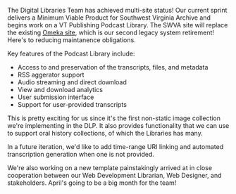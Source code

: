The Digital Libraries Team has achieved multi-site status!  Our current sprint delivers a Minimum Viable Product for Southwest Virginia Archive and begins work on a VT Publishing Podcast Library.  The SWVA site will replace the existing [Omeka site](http://di.lib.vt.edu/ "Omeka site"), which is our second legacy system retirement!  Here's to reducing maintanence obligations.

Key features of the Podcast Library include:
- Access to and preservation of the transcripts, files, and metadata
- RSS aggerator support
- Audio streaming and direct download
- View and download analytics
- User submission interface
- Support for user-provided transcripts

This is pretty exciting for us since it's the first non-static image collection we're implementing in the DLP.  It also provides functionality that we can use to support oral history collections, of which the Libraries has many.

In a future iteration, we'd like to add time-range URI linking and automated transcription generation when one is not provided.

We're also working on a new template painstakingly arrived at in close cooperation between our Web Development Librarian, Web Designer, and stakeholders.  April's going to be a big month for the team!


